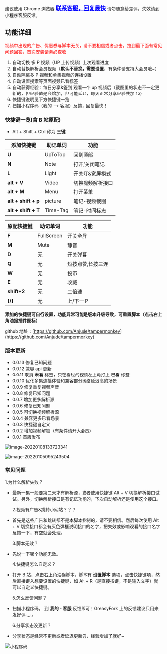 建议使用 Chrome 浏览器
<a href="https://gitee.com/anjude/public-resource/raw/md-img/TW-TamperMonkey.png" target="_blanck" style="font-size: 18px; color: blue;font-weight: bold;">联系客服，回复最快</a>
请勿随意给差评，失效请到小程序客服反馈。

## 功能详细

<span style="color: red;">视频中出现的广告、优惠券与脚本无关，请不要相信或者点击，拉到最下面有常见问题回答，首次安装请务必查收</span>

1. 自动切换 多 P 视频（UP 上传视频）上次观看进度
2. 自动替换解析会员视频（**默认不替换，需要设置**，有条件请支持大会员哦~）
3. 自动隔离多 P 视频和单集视频的连播设置
4. 自动设置搜索等页面视频已看标签
5. 自动获得经验：每日分享&签到 观看一个 up 视频后（截图里的状态不一定更新的，但经验值是会增加，但可能延迟，每天正常分享经验共加 15）
6. 快捷键说明见下方快捷键一览
7. 扫描小程序码（我的 --> 客服）反馈，回复最快！

### 快捷键一览(含 B 站原配)

- Alt + Shift + Ctrl 称为 **三键**

| **添加快捷键**      | **助记单词** | **功能**         |
| ------------------- | ------------ | ---------------- |
| **U**               | UpToTop      | 回到顶部         |
| **N**               | Note         | 打开/关闭笔记    |
| **L**               | Light        | 开关灯&宽屏模式  |
| **alt + V**         | Video        | 切换视频解析接口 |
| **alt + M**         | Menu         | 打开菜单         |
| **alt + shift + p** | picture      | 笔记-视频截图    |
| **alt + shift + T** | Time-Tag     | 笔记-时间标志    |

| **原配快捷键** | **助记单词** | **功能**          |
| -------------- | ------------ | ----------------- |
| **F**          | FullScreen   | 开关全屏          |
| **M**          | Mute         | 静音              |
| **D**          | 无           | 开关弹幕          |
| **Q**          | 无           | 短按点赞,长按三连 |
| **W**          | 无           | 投币              |
| **E**          | 无           | 收藏              |
| **shift+2**    | 无           | 二倍速            |
| **[/]**        | 无           | 上/下一 P         |

**添加的快捷键可自行设置，功能异常可能是版本升级导致，可重置脚本（点击右上角油猴插件图标）**

github 地址：[https://github.com/Anjude/tampermonkey](https://github.com/Anjude/tampermonkey)

### 版本更新

- 0.0.13 修复已知问题
- 0.0.12 兼容 api 更新
- 0.0.11 取消 **未看** 标签，只在看过的视频左上角打上 **已看** 标签
- 0.0.10 优化多集连播体验和兼容部分网络延迟高的场景
- 0.0.9 修复重复视频声音
- 0.0.8 修复已知问题
- 0.0.7 增加更多解析源
- 0.0.6 修复已知问题
- 0.0.5 可切换视频解析源
- 0.0.4 兼容更多已看场景
- 0.0.3 快捷键自定义
- 0.0.2 增加视频解锁（有条件请开大会员）
- 0.0.1 首版发布

![image-20220108133723341](https://gitee.com/anjude/public-resource/raw/md-img/20220108133729.png)

![image-20220105095243504](https://gitee.com/anjude/public-resource/raw/md-img/20220105095249.png)

### 常见问题

1.为什么解析失败？

- 最新一集一般要第二天才有解析源，或者使用快捷键 Alt + V 切换解析接口试试。另外，切换解析接口是有记忆功能的，下次自动解析还是使用这个接口。

  2.视频有广告&跳转小网站？？？

- 首先是这些广告和跳转都不是本脚本控制的，请不要相信。然后每次使用 Alt + V 切换接口都会有灰色弹框说明接口的名字，把失效或影响观看的接口名字反馈一下，有空就会处理。

  3.脚本无效？

- 先说一下哪个功能无效。

  4.快捷键怎么自定义？

- 打开 B 站，点击右上角油猴脚本，脚本有 **设置脚本** 选项，点击快捷键项，然后直接键入想要设置的快捷键，如 Alt + R（是直接按键，不是输入文字）就可以自定义快捷键。

  5.怎么反馈问题？

- 扫描小程序码， 到 **我的 - 客服** 反馈即可！GreasyFork 上的反馈建议只用来发好评-_-。

  6.分享状态没更新？

- 分享状态是经常不更新或者延迟更新的，经验增加了就好~

![小程序码](https://gitee.com/anjude/public-resource/raw/md-img/TW-TamperMonkey.png)
